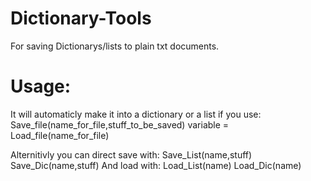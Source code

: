 # Dictionary-Tools

For saving Dictionarys/lists to plain txt documents.

# Usage:

It will automaticly make it into a dictionary or a list if you use:
  Save_file(name_for_file,stuff_to_be_saved)
  variable = Load_file(name_for_file)


Alternitivly you can direct save with:
  Save_List(name,stuff)
  Save_Dic(name,stuff)
And load with:
  Load_List(name)
  Load_Dic(name)

